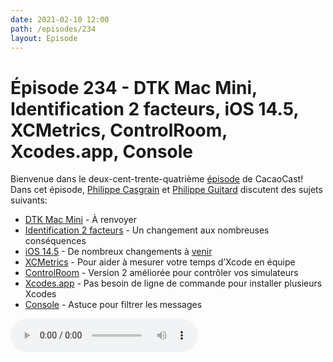 ```yaml
---
date: 2021-02-10 12:00
path: /episodes/234
layout: Episode
---
```

# Épisode 234 - DTK Mac Mini, Identification 2 facteurs, iOS 14.5, XCMetrics, ControlRoom, Xcodes.app, Console
<p>Bienvenue dans le deux-cent-trente-quatri&egrave;me&nbsp;<a href="https://cacaocast.com/media/cacaocast_234.mp3" title="CacaoCast Episode 234">épisode</a> de CacaoCast! Dans cet épisode, <a href="http://www.twitter.com/philippec" title="Philippe Casgrain sur Twitter">Philippe Casgrain</a> et <a href="http://www.twitter.com/cacaocast" title="Philippe Guitard sur Twitter">Philippe Guitard</a> discutent des sujets suivants:</p>
<ul>
<li><a href="https://9to5mac.com/2021/02/06/apple-silicon-dtk-saga" title="DTK Mac Mini">DTK Mac Mini</a> - À renvoyer</li>
<li><a href="https://developer.apple.com/support/authentication/" title="Identification 2 facteurs">Identification 2 facteurs</a> - Un changement aux nombreuses conséquences</li>
<li><a href="https://twitter.com/andyplace2/status/1356335119812812800" title="iOS 14.5">iOS 14.5</a> - De nombreux changements à <a href="https://www.apple.com/ca/fr/privacy/" title="venir">venir</a></li>
<li><a href="https://xcmetrics.io" title="XCMetrics">XCMetrics</a> - Pour aider à mesurer votre temps d’Xcode en équipe</li>
<li><a href="https://github.com/twostraws/ControlRoom" title="ControlRoom">ControlRoom</a> - Version 2 améliorée pour contrôler vos simulateurs</li>
<li><a href="https://github.com/RobotsAndPencils/XcodesApp" title="Xcodes.app">Xcodes.app</a> - Pas besoin de ligne de commande pour installer plusieurs Xcodes</li>
<li><a href="https://twitter.com/Catfish_Man/status/1353805011738738690" title="Console">Console</a> - Astuce pour filtrer les messages</li>
</ul>
<p><audio controls><source src="https://cacaocast.com/media/cacaocast_234.mp3" type="audio/mpeg"><source src="https://cacaocast.com/media/cacaocast_234.mp3" type="audio/mp4">Votre navigateur ne supporte pas l'élément audio / Your browser does not support the audio element.</audio></p>
